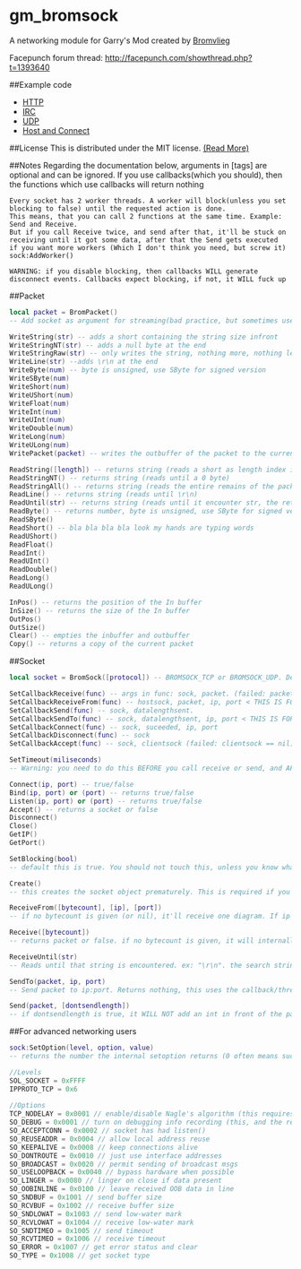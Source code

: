 gm_bromsock
===========

A networking module for Garry's Mod created by [Bromvlieg](https://github.com/Bromvlieg)

Facepunch forum thread: http://facepunch.com/showthread.php?t=1393640

##Example code
*	[HTTP](Lua_examples/http.lua)
*	[IRC](Lua_examples/irc.lua)
*	[UDP](Lua_examples/udp.lua)
*	[Host and Connect](Lua_examples/host_and_connect.lua)

##License
This is distributed under the MIT license.
[(Read More)](LICENSE)


##Notes
	Regarding the documentation below, arguments in [tags] are optional and can be ignored.
    If you use callbacks(which you should), then the functions which use callbacks will return nothing
    
    Every socket has 2 worker threads. A worker will block(unless you set blocking to false) until the requested action is done.
    This means, that you can call 2 functions at the same time. Example: Send and Receive.
    But if you call Receive twice, and send after that, it'll be stuck on receiving until it got some data, after that the Send gets executed
    if you want more workers (Which I don't think you need, but screw it) sock:AddWorker()
    
    WARNING: if you disable blocking, then callbacks WILL generate disconnect events. Callbacks expect blocking, if not, it WILL fuck up

##Packet
```lua
local packet = BromPacket()
-- Add socket as argument for streaming(bad practice, but sometimes useful)

WriteString(str) -- adds a short containing the string size infront
WriteStringNT(str) -- adds a null byte at the end
WriteStringRaw(str) -- only writes the string, nothing more, nothing less
WriteLine(str) --adds \r\n at the end
WriteByte(num) -- byte is unsigned, use SByte for signed version
WriteSByte(num)
WriteShort(num)
WriteUShort(num)
WriteFloat(num)
WriteInt(num)
WriteUInt(num)
WriteDouble(num)
WriteLong(num)
WriteULong(num)
WritePacket(packet) -- writes the outbuffer of the packet to the current packet

ReadString([length]) -- returns string (reads a short as length index if you don't supply your own length)
ReadStringNT() -- returns string (reads until a 0 byte)
ReadStringAll() -- returns string (reads the entire remains of the packet as a string and returns this)
ReadLine() -- returns string (reads until \r\n)
ReadUntil(str) -- returns string (reads until it encounter str, the return value includes str at the end.)
ReadByte() -- returns number, byte is unsigned, use SByte for signed version
ReadSByte()
ReadShort() -- bla bla bla bla look my hands are typing words
ReadUShort()
ReadFloat()
ReadInt()
ReadUInt()
ReadDouble()
ReadLong()
ReadULong()

InPos() -- returns the position of the In buffer
InSize() -- returns the size of the In buffer
OutPos()
OutSize()
Clear() -- empties the inbuffer and outbuffer
Copy() -- returns a copy of the current packet
```

##Socket
```lua
local socket = BromSock([protocol]) -- BROMSOCK_TCP or BROMSOCK_UDP. Defaults to TCP

SetCallbackReceive(func) -- args in func: sock, packet. (failed: packet == nil)
SetCallbackReceiveFrom(func) -- hostsock, packet, ip, port < THIS IS FOR UDP (failed: packet == nil)
SetCallbackSend(func) -- sock, datalengthsent.
SetCallbackSendTo(func) -- sock, datalengthsent, ip, port < THIS IS FOR UDP
SetCallbackConnect(func) -- sock, suceeded, ip, port
SetCallbackDisconnect(func) -- sock
SetCallbackAccept(func) -- sock, clientsock (failed: clientsock == nil)

SetTimeout(miliseconds)
-- Warning: you need to do this BEFORE you call receive or send, and AFTER you call Connect, Bind, or Listen.

Connect(ip, port) -- true/false
Bind(ip, port) or (port) -- returns true/false
Listen(ip, port) or (port) -- returns true/false
Accept() -- returns a socket or false
Disconnect()
Close()
GetIP()
GetPort()

SetBlocking(bool)
-- default this is true. You should not touch this, unless you know what you're doing

Create()
-- this creates the socket object prematurely. This is required if you want to use SetOption BEFORE you use listen/bind/connect.

ReceiveFrom([bytecount], [ip], [port])
-- if no bytecount is given (or nil), it'll receive one diagram. If ip and port also supplied it'll try to receive from that addr.

Receive([bytecount])
-- returns packet or false. if no bytecount is given, it will internally call receive(4), read an int from that, and then receive the result of that int.

ReceiveUntil(str)
-- Reads until that string is encountered. ex: "\r\n". the search string will be included in the result you get back at the receive callback

SendTo(packet, ip, port)
-- Send packet to ip:port. Returns nothing, this uses the callback/threading system. Setting a callback is not required for this one.

Send(packet, [dontsendlength])
-- if dontsendlength is true, it WILL NOT add an int in front of the packet to indicate how large the incoming data is. use true if you want to communicate with anything that does not use this way of packeting
```

##For advanced networking users
```lua
sock:SetOption(level, option, value)
-- returns the number the internal setoption returns (0 often means success, and -1 failure)
```

```c
//Levels
SOL_SOCKET = 0xFFFF
IPPROTO_TCP = 0x6
	
//Options
TCP_NODELAY = 0x0001 // enable/disable Nagle's algorithm (this requires IPPROTO_TCP as level)
SO_DEBUG = 0x0001 // turn on debugging info recording (this, and the rest of the SO_ options require SOL_SOCKET as level)
SO_ACCEPTCONN = 0x0002 // socket has had listen()
SO_REUSEADDR = 0x0004 // allow local address reuse
SO_KEEPALIVE = 0x0008 // keep connections alive
SO_DONTROUTE = 0x0010 // just use interface addresses
SO_BROADCAST = 0x0020 // permit sending of broadcast msgs
SO_USELOOPBACK = 0x0040 // bypass hardware when possible
SO_LINGER = 0x0080 // linger on close if data present
SO_OOBINLINE = 0x0100 // leave received OOB data in line
SO_SNDBUF = 0x1001 // send buffer size
SO_RCVBUF = 0x1002 // receive buffer size
SO_SNDLOWAT = 0x1003 // send low-water mark
SO_RCVLOWAT = 0x1004 // receive low-water mark
SO_SNDTIMEO = 0x1005 // send timeout
SO_RCVTIMEO = 0x1006 // receive timeout
SO_ERROR = 0x1007 // get error status and clear
SO_TYPE = 0x1008 // get socket type
```
